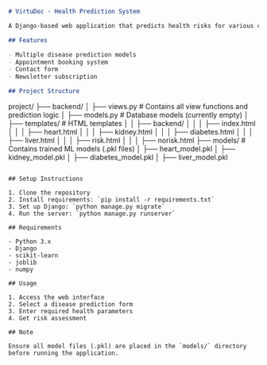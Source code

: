 ```markdown
# VirtuDoc - Health Prediction System

A Django-based web application that predicts health risks for various conditions including heart disease, kidney disease, diabetes, and liver disease.

## Features

- Multiple disease prediction models
- Appointment booking system
- Contact form
- Newsletter subscription

## Project Structure

```
project/
├── backend/
│   ├── views.py       # Contains all view functions and prediction logic
│   ├── models.py      # Database models (currently empty)
│   ├── templates/     # HTML templates
│   │   ├── backend/
│   │   │   ├── index.html
│   │   │   ├── heart.html
│   │   │   ├── kidney.html
│   │   │   ├── diabetes.html
│   │   │   ├── liver.html
│   │   │   ├── risk.html
│   │   │   ├── norisk.html
├── models/            # Contains trained ML models (.pkl files)
│   ├── heart_model.pkl
│   ├── kidney_model.pkl
│   ├── diabetes_model.pkl
│   ├── liver_model.pkl
```

## Setup Instructions

1. Clone the repository
2. Install requirements: `pip install -r requirements.txt`
3. Set up Django: `python manage.py migrate`
4. Run the server: `python manage.py runserver`

## Requirements

- Python 3.x
- Django
- scikit-learn
- joblib
- numpy

## Usage

1. Access the web interface
2. Select a disease prediction form
3. Enter required health parameters
4. Get risk assessment

## Note

Ensure all model files (.pkl) are placed in the `models/` directory before running the application.
```

